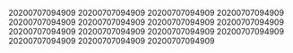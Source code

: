 20200707094909
20200707094909
20200707094909
20200707094909
20200707094909
20200707094909
20200707094909
20200707094909
20200707094909
20200707094909
20200707094909
20200707094909
20200707094909
20200707094909
20200707094909
